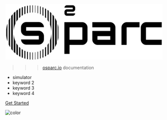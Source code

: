 ![logo](_media/osparc-logo.svg)

>>> [osparc.io] documentation

- simulator
- keyword 2
- keyword 3
- keyword 4

[Get Started](#osparc)

![color](#ffffff)

[osparc.io]:https://osparc.io